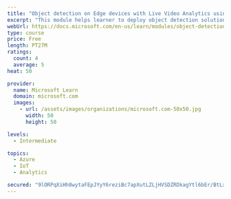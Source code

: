 ```yaml
---
title: "Object detection on Edge devices with Live Video Analytics using YOLO model"
excerpt: "This module helps learner to deploy object detection solution using Live Video Analytics on IoT Edge."
webUrl: https://docs.microsoft.com/en-us/learn/modules/object-detection-iot-edge-live-video-analytics/
type: course
price: Free
length: PT27M
ratings:
  count: 4
  average: 5
heat: 50

provider:
  name: Microsoft Learn
  domain: microsoft.com
  images:
    - url: /assets/images/organizations/microsoft.com-50x50.jpg
      width: 50
      height: 50

levels:
  - Intermediate

topics:
  - Azure
  - IoT
  - Analytics

secured: "9lORPqXiHh8wytaFEpJYyY6reziBc7apXutLZLjHVSDZRDkagYtl6bEr/BtLxNPtecYmBuS2jv2J9u9gbo2irQkkEn27KbumTkhjw/C53R3W7dELLnQLpGNB4fdVbLjPu7DVXGXdFhzn9E0gm4eK1JEI8g3lW+Z0qUbXzSiBacwEsAmQWo/4omuyjvjrpyYlJtKWiViqyRY68jzZux6PjX6QHj3fOFlIDkPxvL7XwEmtYx7xGY0BDWOew40fEzuM4Zo6gVMn5j6rbJ7hAvdS/y/PkOqzHlz1ljFGmzGy9ucLB4kJgz5dSeDw19dm3duPa4U8ZWUoWynpKyp7uDaW2uvp44gw7xRbao4iBpgH9pwS/Xfaosi0POmTByzQE4YiLobPLeUhviU/uHJhOLRdJ1jWbwPDbxgO1lh/3aKRXQM=;oul+H1E12KswM5T5U0Gk9A=="
---
```


